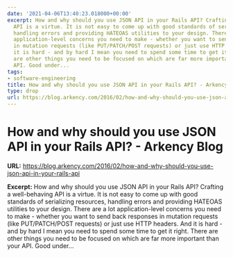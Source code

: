 ```yaml
---
date: '2021-04-06T13:40:23.018000+00:00'
excerpt: How and why should you use JSON API in your Rails API? Crafting a well-behaving
  API is a virtue. It is not easy to come up with good standards of serializing resources,
  handling errors and providing HATEOAS utilities to your design. There are a lot
  application-level concerns you need to make - whether you want to send back responses
  in mutation requests (like PUT/PATCH/POST requests) or just use HTTP headers. And
  it is hard - and by hard I mean you need to spend some time to get it right. There
  are other things you need to be focused on which are far more important than your
  API. Good under...
tags:
- software-engineering
title: How and why should you use JSON API in your Rails API? - Arkency Blog
type: drop
url: https://blog.arkency.com/2016/02/how-and-why-should-you-use-json-api-in-your-rails-api
---
```


# How and why should you use JSON API in your Rails API? - Arkency Blog

**URL:** https://blog.arkency.com/2016/02/how-and-why-should-you-use-json-api-in-your-rails-api

**Excerpt:** How and why should you use JSON API in your Rails API? Crafting a well-behaving API is a virtue. It is not easy to come up with good standards of serializing resources, handling errors and providing HATEOAS utilities to your design. There are a lot application-level concerns you need to make - whether you want to send back responses in mutation requests (like PUT/PATCH/POST requests) or just use HTTP headers. And it is hard - and by hard I mean you need to spend some time to get it right. There are other things you need to be focused on which are far more important than your API. Good under...
